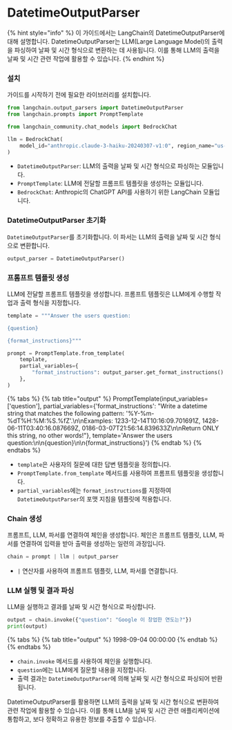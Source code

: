 # DatetimeOutputParser

{% hint style="info" %}
이 가이드에서는 LangChain의 DatetimeOutputParser에 대해 설명합니다. DatetimeOutputParser는 LLM(Large Language Model)의 출력을 파싱하여 날짜 및 시간 형식으로 변환하는 데 사용됩니다. 이를 통해 LLM의 출력을 날짜 및 시간 관련 작업에 활용할 수 있습니다.
{% endhint %}

### 설치

가이드를 시작하기 전에 필요한 라이브러리를 설치합니다.

```python
from langchain.output_parsers import DatetimeOutputParser
from langchain.prompts import PromptTemplate

from langchain_community.chat_models import BedrockChat

llm = BedrockChat(
    model_id="anthropic.claude-3-haiku-20240307-v1:0", region_name="us-east-1"
)
```

* `DatetimeOutputParser`: LLM의 출력을 날짜 및 시간 형식으로 파싱하는 모듈입니다.
* `PromptTemplate`: LLM에 전달할 프롬프트 템플릿을 생성하는 모듈입니다.
* `BedrockChat`: Anthropic의 ChatGPT API를 사용하기 위한 LangChain 모듈입니다.

### DatetimeOutputParser 초기화

`DatetimeOutputParser`를 초기화합니다. 이 파서는 LLM의 출력을 날짜 및 시간 형식으로 변환합니다.

```python
output_parser = DatetimeOutputParser()
```

### 프롬프트 템플릿 생성

LLM에 전달할 프롬프트 템플릿을 생성합니다. 프롬프트 템플릿은 LLM에게 수행할 작업과 출력 형식을 지정합니다.

```python
template = """Answer the users question:

{question}

{format_instructions}"""

prompt = PromptTemplate.from_template(
    template,
    partial_variables={
        "format_instructions": output_parser.get_format_instructions()
    },
)
```

{% tabs %}
{% tab title="output" %}
PromptTemplate(input\_variables=\['question'], partial\_variables={'format\_instructions': "Write a datetime string that matches the following pattern: '%Y-%m-%dT%H:%M:%S.%fZ'.\n\nExamples: 1233-12-14T10:16:09.701691Z, 1428-06-11T03:40:16.087669Z, 0186-03-07T21:56:14.839633Z\n\nReturn ONLY this string, no other words!"}, template='Answer the users question:\n\n{question}\n\n{format\_instructions}')
{% endtab %}
{% endtabs %}

* `template`은 사용자의 질문에 대한 답변 템플릿을 정의합니다.
* `PromptTemplate.from_template` 메서드를 사용하여 프롬프트 템플릿을 생성합니다.
* `partial_variables`에는 `format_instructions`를 지정하여 `DatetimeOutputParser`의 포맷 지침을 템플릿에 적용합니다.

### Chain 생성

프롬프트, LLM, 파서를 연결하여 체인을 생성합니다. 체인은 프롬프트 템플릿, LLM, 파서를 연결하여 입력을 받아 출력을 생성하는 일련의 과정입니다.

```python
chain = prompt | llm | output_parser
```

* `|` 연산자를 사용하여 프롬프트 템플릿, LLM, 파서를 연결합니다.

### LLM 실행 및 결과 파싱

LLM을 실행하고 결과를 날짜 및 시간 형식으로 파싱합니다.

```python
output = chain.invoke({"question": "Google 이 창업한 연도는?"})
print(output)
```

{% tabs %}
{% tab title="output" %}
1998-09-04 00:00:00
{% endtab %}
{% endtabs %}

* `chain.invoke` 메서드를 사용하여 체인을 실행합니다.
* `question`에는 LLM에게 질문할 내용을 지정합니다.
* 출력 결과는 `DatetimeOutputParser`에 의해 날짜 및 시간 형식으로 파싱되어 반환됩니다.

DatetimeOutputParser를 활용하면 LLM의 출력을 날짜 및 시간 형식으로 변환하여 관련 작업에 활용할 수 있습니다. 이를 통해 LLM을 날짜 및 시간 관련 애플리케이션에 통합하고, 보다 정확하고 유용한 정보를 추출할 수 있습니다.
